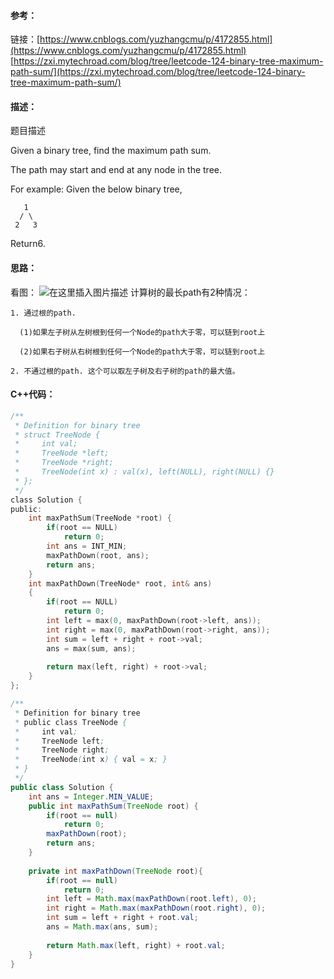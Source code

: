 #### 参考：
链接：[https://www.cnblogs.com/yuzhangcmu/p/4172855.html](https://www.cnblogs.com/yuzhangcmu/p/4172855.html)
[https://zxi.mytechroad.com/blog/tree/leetcode-124-binary-tree-maximum-path-sum/](https://zxi.mytechroad.com/blog/tree/leetcode-124-binary-tree-maximum-path-sum/)
#### 描述：
题目描述

Given a binary tree, find the maximum path sum.

The path may start and end at any node in the tree.

For example:
Given the below binary tree,

       1
      / \
     2   3

Return6.

#### 思路：
看图：
![在这里插入图片描述](http://upload-images.jianshu.io/upload_images/10118984-e6dad31de7135a9e?imageMogr2/auto-orient/strip%7CimageView2/2/w/1240)
计算树的最长path有2种情况：
```
1. 通过根的path.

  (1)如果左子树从左树根到任何一个Node的path大于零，可以链到root上

  (2)如果右子树从右树根到任何一个Node的path大于零，可以链到root上

2. 不通过根的path. 这个可以取左子树及右子树的path的最大值。
```
#### C++代码：
```c
/**
 * Definition for binary tree
 * struct TreeNode {
 *     int val;
 *     TreeNode *left;
 *     TreeNode *right;
 *     TreeNode(int x) : val(x), left(NULL), right(NULL) {}
 * };
 */
class Solution {
public:
    int maxPathSum(TreeNode *root) {
        if(root == NULL)
            return 0;
        int ans = INT_MIN;
        maxPathDown(root, ans);
        return ans;
    }
    int maxPathDown(TreeNode* root, int& ans)
    {
        if(root == NULL)
            return 0;
        int left = max(0, maxPathDown(root->left, ans));
        int right = max(0, maxPathDown(root->right, ans));
        int sum = left + right + root->val;
        ans = max(sum, ans);
        
        return max(left, right) + root->val;
    }
};
```
```java
/**
 * Definition for binary tree
 * public class TreeNode {
 *     int val;
 *     TreeNode left;
 *     TreeNode right;
 *     TreeNode(int x) { val = x; }
 * }
 */
public class Solution {
    int ans = Integer.MIN_VALUE;
    public int maxPathSum(TreeNode root) {
        if(root == null)
            return 0;
        maxPathDown(root);
        return ans;
    }
    
    private int maxPathDown(TreeNode root){
        if(root == null)
            return 0;
        int left = Math.max(maxPathDown(root.left), 0);
        int right = Math.max(maxPathDown(root.right), 0);
        int sum = left + right + root.val;
        ans = Math.max(ans, sum);
        
        return Math.max(left, right) + root.val;
    }
}
```
